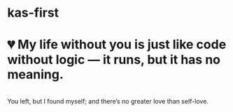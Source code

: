 # kas-first
# 💔 My life without you is just like code without logic — it runs, but it has no meaning.
<br>
You left, but I found myself; and there’s no greater love than self-love.
